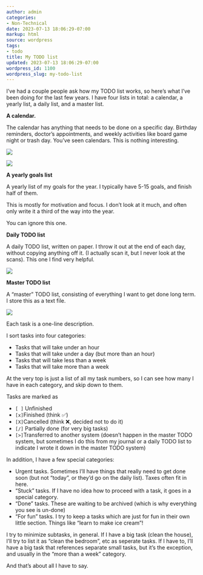 ```yaml
---
author: admin
categories:
- Non-Technical
date: 2023-07-13 18:06:29-07:00
markup: html
source: wordpress
tags:
- todo
title: My TODO list
updated: 2023-07-13 18:06:29-07:00
wordpress_id: 1100
wordpress_slug: my-todo-list
---
```

I’ve had a couple people ask how my TODO list works, so here’s what I’ve been doing for the last few years. I have four lists in total: a calendar, a yearly list, a daily list, and a master list.

**A calendar.**

The calendar has anything that needs to be done on a specific day. Birthday reminders, doctor’s appointments, and weekly activities like board game night or trash day. You’ve seen calendars. This is nothing interesting.

[![](https://blog.za3k.com/wp-content/uploads/2023/07/weekly-crop-246x300.jpg)](https://blog.za3k.com/wp-content/uploads/2023/07/weekly-crop.jpg)

[![](https://blog.za3k.com/wp-content/uploads/2023/07/cal-crop-300x255.jpg)](https://blog.za3k.com/wp-content/uploads/2023/07/cal-crop.jpg)

**A yearly goals list**

A yearly list of my goals for the year. I typically have 5-15 goals, and finish half of them.

This is mostly for motivation and focus. I don’t look at it much, and often only write it a third of the way into the year.

You can ignore this one.

**Daily TODO list**

A daily TODO list, written on paper. I throw it out at the end of each day, without copying anything off it. (I actually scan it, but I never look at the scans). This one I find very helpful.

[![](https://blog.za3k.com/wp-content/uploads/2023/07/todo-daily-crop-748x1024.jpg)](https://blog.za3k.com/wp-content/uploads/2023/07/todo-daily-crop.jpg)

**Master TODO list**

A “master” TODO list, consisting of everything I want to get done long term. I store this as a text file.

[![](https://blog.za3k.com/wp-content/uploads/2023/07/todo-crop-894x1024.png)](https://blog.za3k.com/wp-content/uploads/2023/07/todo-crop.png)

Each task is a one-line description.

I sort tasks into four categories:

-   Tasks that will take under an hour
-   Tasks that will take under a day (but more than an hour)
-   Tasks that will take less than a week
-   Tasks that will take more than a week

At the very top is just a list of all my task numbers, so I can see how many I have in each category, and skip down to them.

Tasks are marked as

-   `[ ]` Unfinished
-   `[x]`Finished (think ✅)
-   `[X]`Cancelled (think ❌, decided not to do it)
-   `[/]` Partially done (for very big tasks)
-   `[>]`Transferred to another system (doesn’t happen in the master TODO system, but sometimes I do this from my journal or a daily TODO list to indicate I wrote it down in the master TODO system)

In addition, I have a few special categories:

-   Urgent tasks. Sometimes I’ll have things that really need to get done soon (but not “today”, or they’d go on the daily list). Taxes often fit in here.
-   “Stuck” tasks. If I have no idea how to proceed with a task, it goes in a special category.
-   “Done” tasks. These are waiting to be archived (which is why everything you see is un-done)
-   “For fun” tasks. I try to keep a tasks which are just for fun in their own little section. Things like “learn to make ice cream”!

I try to minimize subtasks, in general. If I have a big task (clean the house), I’ll try to list it as “clean the bedroom”, etc as seperate tasks. If I have to, I’ll have a big task that references separate small tasks, but it’s the exception, and usually in the “more than a week” category.

And that’s about all I have to say.
